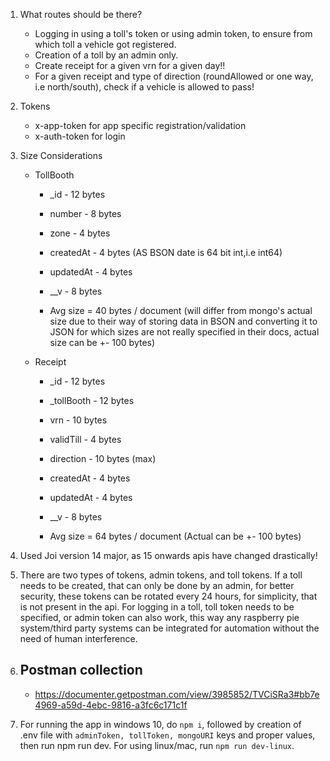 1.  What routes should be there?

    - Logging in using a toll's token or using admin token, to ensure from which toll a vehicle got registered.
    - Creation of a toll by an admin only.
    - Create receipt for a given vrn for a given day!!
    - For a given receipt and type of direction (roundAllowed or one way, i.e north/south), check if a vehicle is allowed to pass!

2.  Tokens

    - x-app-token for app specific registration/validation
    - x-auth-token for login

3.  Size Considerations

    - TollBooth

      - \_id - 12 bytes
      - number - 8 bytes
      - zone - 4 bytes
      - createdAt - 4 bytes (AS BSON date is 64 bit int,i.e int64)
      - updatedAt - 4 bytes
      - \_\_v - 8 bytes

      - Avg size = 40 bytes / document (will differ from mongo's actual size due to their way of storing data in BSON and converting it to JSON for which sizes are not really specified in their docs, actual size can be +- 100 bytes)

    - Receipt

      - \_id - 12 bytes
      - \_tollBooth - 12 bytes
      - vrn - 10 bytes
      - validTill - 4 bytes
      - direction - 10 bytes (max)
      - createdAt - 4 bytes
      - updatedAt - 4 bytes
      - \_\_v - 8 bytes

      - Avg size = 64 bytes / document (Actual can be +- 100 bytes)

4.  Used Joi version 14 major, as 15 onwards apis have changed drastically!

5.  There are two types of tokens, admin tokens, and toll tokens. If a toll needs to be created, that can only be done by an admin, for better security, these tokens can be rotated every 24 hours, for simplicity, that is not present in the api. For logging in a toll, toll token needs to be specified, or admin token can also work, this way any raspberry pie system/third party systems can be integrated for automation without the need of human interference.

6.  ## Postman collection

    - https://documenter.getpostman.com/view/3985852/TVCiSRa3#bb7e4969-a59d-4ebc-9816-a3fc6c171c1f

7.  For running the app in windows 10, do `npm i`, followed by creation of .env file with `adminToken, tollToken, mongoURI` keys and proper values, then run npm run dev. For using linux/mac, run `npm run dev-linux`.
